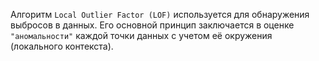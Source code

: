 Алгоритм `Local Outlier Factor (LOF)` используется для обнаружения выбросов в данных. Его основной принцип заключается в оценке `"аномальности"` каждой точки данных с учетом её окружения (локального контекста).

